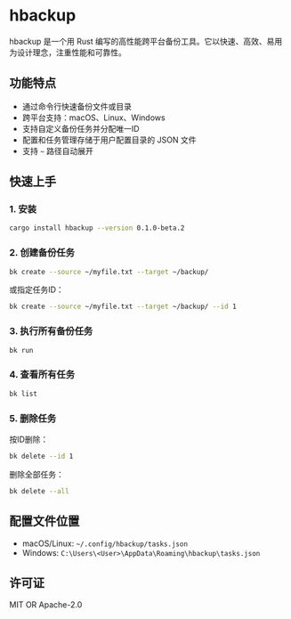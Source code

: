 # hbackup

hbackup 是一个用 Rust 编写的高性能跨平台备份工具。它以快速、高效、易用为设计理念，注重性能和可靠性。

## 功能特点

- 通过命令行快速备份文件或目录
- 跨平台支持：macOS、Linux、Windows
- 支持自定义备份任务并分配唯一ID
- 配置和任务管理存储于用户配置目录的 JSON 文件
- 支持 `~` 路径自动展开

## 快速上手

### 1. 安装

```sh
cargo install hbackup --version 0.1.0-beta.2
```

### 2. 创建备份任务

```sh
bk create --source ~/myfile.txt --target ~/backup/
```

或指定任务ID：

```sh
bk create --source ~/myfile.txt --target ~/backup/ --id 1
```

### 3. 执行所有备份任务

```sh
bk run
```

### 4. 查看所有任务

```sh
bk list
```

### 5. 删除任务

按ID删除：

```sh
bk delete --id 1
```

删除全部任务：

```sh
bk delete --all
```

## 配置文件位置

- macOS/Linux: `~/.config/hbackup/tasks.json`
- Windows: `C:\Users\<User>\AppData\Roaming\hbackup\tasks.json`

## 许可证

MIT OR Apache-2.0
